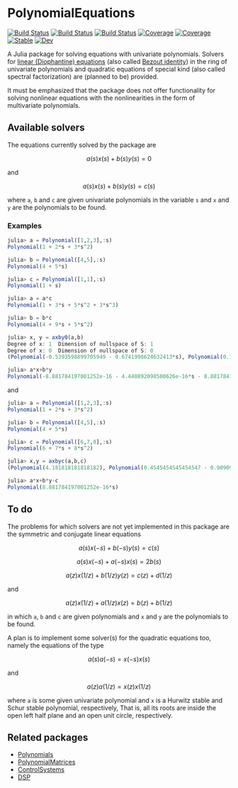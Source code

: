 # PolynomialEquations

[![Build Status](https://github.com/hurak/PolynomialEquations.jl/workflows/CI/badge.svg)](https://github.com/hurak/PolynomialEquations.jl/actions)
[![Build Status](https://travis-ci.com/hurak/PolynomialEquations.jl.svg?branch=master)](https://travis-ci.com/hurak/PolynomialEquations.jl)
[![Build Status](https://ci.appveyor.com/api/projects/status/github/hurak/PolynomialEquations.jl?svg=true)](https://ci.appveyor.com/project/hurak/PolynomialEquations-jl)
[![Coverage](https://codecov.io/gh/hurak/PolynomialEquations.jl/branch/master/graph/badge.svg)](https://codecov.io/gh/hurak/PolynomialEquations.jl)
[![Coverage](https://coveralls.io/repos/github/hurak/PolynomialEquations.jl/badge.svg?branch=master)](https://coveralls.io/github/hurak/PolynomialEquations.jl?branch=master)
[![Stable](https://img.shields.io/badge/docs-stable-blue.svg)](https://hurak.github.io/PolynomialEquations.jl/stable)
[![Dev](https://img.shields.io/badge/docs-dev-blue.svg)](https://hurak.github.io/PolynomialEquations.jl/dev)

A Julia package for solving equations with univariate polynomials. Solvers for [linear (Diophantine) equations](https://en.wikipedia.org/wiki/Diophantine_equation#Linear_Diophantine_equations) (also called [Bezout identity](https://en.wikipedia.org/wiki/B%C3%A9zout%27s_identity)) in the ring of univariate polynomials and quadratic equations of special kind (also called spectral factorization) are (planned to be) provided.

It must be emphasized that the package does not offer functionality for solving nonlinear equations with the nonlinearities in the form of multivariate polynomials.

## Available solvers

The equations currently solved by the package are

```math
a(s)x(s)+b(s)y(s) = 0
```
and

```math
a(s)x(s)+b(s)y(s) = c(s)
```
where `a`, `b` and `c` are given univariate polynomials in the variable `s` and `x` and `y` are the polynomials to be found.

### Examples

```julia
julia> a = Polynomial([1,2,3],:s)
Polynomial(1 + 2*s + 3*s^2)

julia> b = Polynomial([4,5],:s)
Polynomial(4 + 5*s)

julia> c = Polynomial([1,1],:s)
Polynomial(1 + s)

julia> a = a*c
Polynomial(1 + 3*s + 5*s^2 + 3*s^3)

julia> b = b*c
Polynomial(4 + 9*s + 5*s^2)

julia> x, y = axby0(a,b)
Degree of x: 1  Dimension of nullspace of S: 1
Degree of x: 0  Dimension of nullspace of S: 0
(Polynomial(-0.5393598899705949 - 0.6741998624632413*s), Polynomial(0.1348399724926485 + 0.2696799449852973*s + 0.4045199174779448*s^2))

julia> a*x+b*y
Polynomial(-8.881784197001252e-16 - 4.440892098500626e-16*s - 8.881784197001252e-16*s^2 - 8.881784197001252e-16*s^3)
```

and

```julia
julia> a = Polynomial([1,2,3],:s)
Polynomial(1 + 2*s + 3*s^2)

julia> b = Polynomial([4,5],:s)
Polynomial(4 + 5*s)

julia> c = Polynomial([6,7,8],:s)
Polynomial(6 + 7*s + 8*s^2)

julia> x,y = axbyc(a,b,c)
(Polynomial(4.181818181818182), Polynomial(0.4545454545454547 - 0.909090909090909*s))

julia> a*x+b*y-c
Polynomial(8.881784197001252e-16*s)
```

## To do

The problems for which solvers are not yet implemented in this package are the symmetric and conjugate linear equations

```math
a(s)x(-s)+b(-s)y(s) = c(s)
```

```math
a(s)x(-s)+a(-s)x(s) = 2b(s)
```
```math
a(z)x(1/z)+b(1/z)y(z) = c(z)+d(1/z)
```
and

```math
a(z)x(1/z)+a(1/z)x(z) = b(z)+b(1/z)
```
in which `a`, `b` and `c` are given polynomials and `x` and `y` are the polynomials to be found.

A plan is to implement some solver(s) for the quadratic equations too, namely the equations of the type

```math
a(s)a(-s) = x(-s)x(s)
```
and

```math
a(z)a(1/z) = x(z)x(1/z)
```
where `a` is some given univariate polynomial and `x` is a Hurwitz stable and Schur stable polynomial, respectively, That is, all its roots are inside the open left half plane and an open unit circle, respectively.

## Related packages
- [Polynomials](https://github.com/JuliaMath/Polynomials.jl)
- [PolynomialMatrices](https://github.com/JuliaPolynomialMatrices/PolynomialMatrices.jl)
- [ControlSystems](https://github.com/JuliaControl/ControlSystems.jl)
- [DSP](https://github.com/JuliaDSP/DSP.jl)
